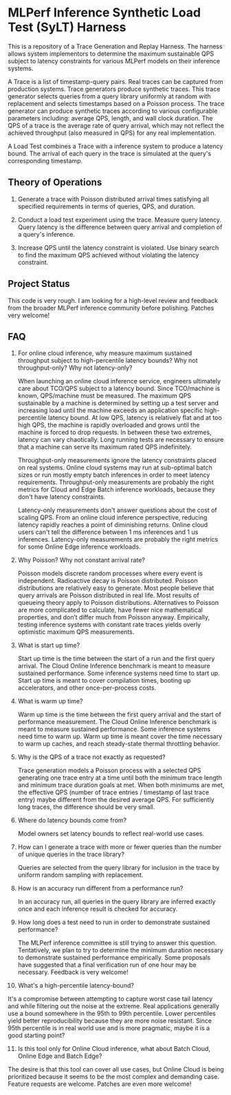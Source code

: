 # MLPerf Inference Synthetic Load Test (SyLT) Harness

This is a repository of a Trace Generation and Replay Harness. The harness
allows system implementors to determine the maximum sustainable QPS subject to
latency constraints for various MLPerf models on their inference systems.

A Trace is a list of timestamp-query pairs. Real traces can be captured from
production systems. Trace generators produce synthetic traces. This trace
generator selects queries from a query library uniformly at random with
replacement and selects timestamps based on a Poisson process. The trace
generator can produce synthetic traces according to various configurable
parameters including: average QPS, length, and wall clock duration. The QPS of a
trace is the average rate of query arrival, which may not reflect the achieved
throughput (also measured in QPS) for any real implementation.

A Load Test combines a Trace with a inference system to produce a latency
bound. The arrival of each query in the trace is simulated at the query's
corresponding timestamp.

## Theory of Operations

1. Generate a trace with Poisson distributed arrival times satisfying all
   specified requirements in terms of queries, QPS, and duration.

2. Conduct a load test experiment using the trace. Measure query latency. Query
   latency is the difference between query arrival and completion of a query's
   inference.

3. Increase QPS until the latency constraint is violated. Use binary search to
   find the maximum QPS achieved without violating the latency constraint.

## Project Status

This code is very rough. I am looking for a high-level review and feedback from
the broader MLPerf inference community before polishing. Patches very welcome!

## FAQ

1. For online cloud inference, why measure maximum sustained throughput subject
   to high-percentile latency bounds? Why not throughput-only? Why not
   latency-only?

   When launching an online cloud inference service, engineers ultimately care
   about TCO/QPS subject to a latency bound. Since TCO/machine is known,
   QPS/machine must be measured. The maximum QPS sustainable by a machine is
   determined by setting up a test server and increasing load until the machine
   exceeds an application specific high-percentile latency bound. At low QPS,
   latency is relatively flat and at too high QPS, the machine is rapidly
   overloaded and grows until the machine is forced to drop requests. In between
   these two extremes, latency can vary chaotically. Long running tests are
   necessary to ensure that a machine can serve its maximum rated QPS
   indefinitely.
   
   Throughput-only measurements ignore the latency constraints placed on real
   systems. Online cloud systems may run at sub-optimal batch sizes or run
   mostly empty batch inferences in order to meet latency
   requirements. Throughput-only measurements are probably the right metrics for
   Cloud and Edge Batch inference workloads, because they don't have latency
   constraints.

   Latency-only measurements don't answer questions about the cost of scaling
   QPS. From an online cloud inference perspective, reducing latency rapidly
   reaches a point of diminishing returns. Online cloud users can't tell the
   difference between 1 ms inferences and 1 us inferences. Latency-only
   measurements are probably the right metrics for some Online Edge inference
   workloads.

2. Why Poisson? Why not constant arrival rate?

   Poisson models discrete random processes where every event is independent.
   Radioactive decay is Poisson distributed.  Poisson distributions are
   relatively easy to generate. Most people believe that query arrivals are
   Poisson distributed in real life. Most results of queueing theory apply to
   Poisson distributions. Alternatives to Poisson are more complicated to
   calculate, have fewer nice mathematical properties, and don’t differ much
   from Poisson anyway. Empirically, testing inference systems with constant
   rate traces yields overly optimistic maximum QPS measurements.

3. What is start up time?

   Start up time is the time between the start of a run and the first query
   arrival. The Cloud Online Inference benchmark is meant to measure sustained
   performance. Some inference systems need time to start up. Start up time is
   meant to cover compilation times, booting up accelerators, and other
   once-per-process costs.

4. What is warm up time?

   Warm up time is the time between the first query arrival and the start of
   performance measurement. The Cloud Online Inference benchmark is meant to
   measure sustained performance. Some inference systems need time to warm
   up. Warm up time is meant cover the time necessary to warm up caches, and
   reach steady-state thermal throttling behavior.

5. Why is the QPS of a trace not exactly as requested?

   Trace generation models a Poisson process with a selected QPS generating one
   trace entry at a time until both the minimum trace length and minimum trace
   duration goals at met. When both minimums are met, the effective QPS (number
   of trace entries / timestamp of last trace entry) maybe different from the
   desired average QPS. For sufficiently long traces, the difference should be
   very small.

6. Where do latency bounds come from?

   Model owners set latency bounds to reflect real-world use cases.

7. How can I generate a trace with more or fewer queries than the number of
   unique queries in the trace library?

   Queries are selected from the query library for inclusion in the trace by
   uniform random sampling with replacement.

8. How is an accuracy run different from a performance run?

   In an accuracy run, all queries in the query library are inferred exactly
   once and each inference result is checked for accuracy.

9. How long does a test need to run in order to demonstrate sustained
   performance?

   The MLPerf inference committee is still trying to answer this
   question. Tentatively, we plan to try to determine the minimum duration
   necessary to demonstrate sustained performance empirically. Some proposals
   have suggested that a final verification run of one hour may be
   necessary. Feedback is very welcome!

10. What's a high-percentile latency-bound?

   It's a compromise between attempting to capture worst case tail latency and
   while filtering out the noise at the extreme. Real applications generally use
   a bound somewhere in the 95th to 99th percentile. Lower percentiles yield
   better reproducibility because they are more noise resistant. Since 95th
   percentile is in real world use and is more pragmatic, maybe it is a good
   starting point?

11. Is this tool only for Online Cloud inference, what about Batch Cloud, Online
    Edge and Batch Edge?

   The desire is that this tool can cover all use cases, but Online Cloud is
   being prioritized because it seems to be the most complex and demanding
   case. Feature requests are welcome. Patches are even more welcome!
